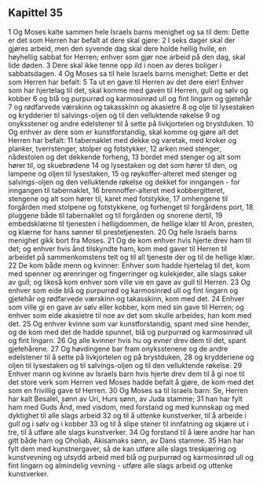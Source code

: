 ## Kapittel 35

1 Og Moses kalte sammen hele Israels barns menighet og sa til dem: Dette er det som Herren har befalt at dere skal gjøre:
2 I seks dager skal der gjøres arbeid, men den syvende dag skal dere holde hellig hvile, en høyhellig sabbat for Herren; enhver som gjør noe arbeid på den dag, skal lide døden.
3 Dere skal ikke tenne opp ild i noen av deres boliger i sabbatsdagen.
4 Og Moses sa til hele Israels barns menighet: Dette er det som Herren har befalt:
5 Ta ut en gave til Herren av det dere eier! Enhver som har hjertelag til det, skal komme med gaven til Herren, gull og sølv og kobber
6 og blå og purpurrød og karmosinrød ull og fint lingarn og gjetehår
7 og rødfarvede værskinn og takasskinn og akasietre
8 og olje til lysestaken og krydderier til salvings-oljen og til den velluktende røkelse
9 og onyksstener og andre edelstener til å sette på livkjortelen og brystduken.
10 Og enhver av dere som er kunstforstandig, skal komme og gjøre alt det Herren har befalt:
11 tabernaklet med dekke og varetak, med kroker og planker, tverrstenger, stolper og fotstykker,
12 arken med stenger, nådestolen og det dekkende forheng,
13 bordet med stenger og alt som hører til, og skuebrødene
14 og lysestaken og det som hører til den, og lampene og oljen til lysestaken,
15 og røykoffer-alteret med stenger og salvings-oljen og den velluktende røkelse og dekket for inngangen - for inngangen til tabernaklet,
16 brennoffer-alteret med kobbergitteret, stengene og alt som hører til, karet med fotstykke,
17 omhengene til forgården med stolpene og fotstykkene, og forhenget til forgårdens port,
18 pluggene både til tabernaklet og til forgården og snorene dertil,
19 embedsklærne til tjenesten i helligdommen, de hellige klær til Aron, presten, og klærne for hans sønner til prestetjenesten.
20 Og hele Israels barns menighet gikk bort fra Moses.
21 Og de kom enhver hvis hjerte drev ham til det; og enhver hvis ånd tilskyndte ham, kom med gaver til Herren til arbeidet på sammenkomstens telt og til all tjeneste der og til de hellige klær.
22 De kom både menn og kvinner: Enhver som hadde hjertelag til det, kom med spenner og ørenringer og fingerringer og kulekjeder, alle slags saker av gull; og likeså kom enhver som ville vie en gave av gull til Herren.
23 Og enhver som eide blå og purpurrød og karmosinrød ull og fint lingarn og gjetehår og rødfarvede værskinn og takasskinn, kom med det.
24 Enhver som ville gi en gave av sølv eller kobber, kom med sin gave til Herren; og enhver som eide akasietre til noe av det som skulle arbeides, han kom med det.
25 Og enhver kvinne som var kunstforstandig, spant med sine hender, og de kom med det de hadde spunnet, blå og purpurrød og karmosinrød ull og fint lingarn.
26 Og alle kvinner hvis hu og evner drev dem til det, spant gjetehårene.
27 Og høvdingene bar fram onyksstenene og de andre edelstener til å sette på livkjortelen og på brystduken,
28 og krydderiene og oljen til lysestaken og til salvings-oljen og til den velluktende røkelse.
29 Enhver mann og kvinne av Israels barn hvis hjerte drev dem til å gi noe til det store verk som Herren ved Moses hadde befalt å gjøre, de kom med det som en frivillig gave til Herren.
30 Og Moses sa til Israels barn: Se, Herren har kalt Besalel, sønn av Uri, Hurs sønn, av Juda stamme;
31 han har fylt ham med Guds Ånd, med visdom, med forstand og med kunnskap og med dyktighet til alle slags arbeid
32 og til å uttenke kunstverker, til å arbeide i gull og i sølv og i kobber
33 og til å slipe stener til innfatning og skjære ut i tre, til å utføre alle slags kunstverker.
34 Og forstand til å lære andre har han gitt både ham og Oholiab, Akisamaks sønn, av Dans stamme.
35 Han har fylt dem med kunstnergaver, så de kan utføre alle slags treskjæring og kunstvevning og utsydd arbeid med blå og purpurrød og karmosinrød ull og fint lingarn og almindelig vevning - utføre alle slags arbeid og uttenke kunstverker.
